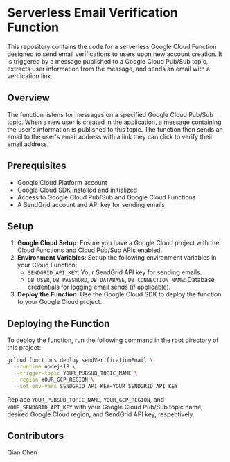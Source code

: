 # Serverless Email Verification Function

This repository contains the code for a serverless Google Cloud Function designed to send email verifications to users upon new account creation. It is triggered by a message published to a Google Cloud Pub/Sub topic, extracts user information from the message, and sends an email with a verification link.

## Overview

The function listens for messages on a specified Google Cloud Pub/Sub topic. When a new user is created in the application, a message containing the user's information is published to this topic. The function then sends an email to the user's email address with a link they can click to verify their email address.

## Prerequisites

- Google Cloud Platform account
- Google Cloud SDK installed and initialized
- Access to Google Cloud Pub/Sub and Google Cloud Functions
- A SendGrid account and API key for sending emails

## Setup

1. **Google Cloud Setup**: Ensure you have a Google Cloud project with the Cloud Functions and Cloud Pub/Sub APIs enabled.
2. **Environment Variables**: Set up the following environment variables in your Cloud Function:
   - `SENDGRID_API_KEY`: Your SendGrid API key for sending emails.
   - `DB_USER`, `DB_PASSWORD`, `DB_DATABASE`, `DB_CONNECTION_NAME`: Database credentials for logging email sends (if applicable).
3. **Deploy the Function**: Use the Google Cloud SDK to deploy the function to your Google Cloud project.

## Deploying the Function

To deploy the function, run the following command in the root directory of this project:

```bash
gcloud functions deploy sendVerificationEmail \
  --runtime nodejs18 \
  --trigger-topic YOUR_PUBSUB_TOPIC_NAME \
  --region YOUR_GCP_REGION \
  --set-env-vars SENDGRID_API_KEY=YOUR_SENDGRID_API_KEY
```

Replace `YOUR_PUBSUB_TOPIC_NAME`, `YOUR_GCP_REGION`, and `YOUR_SENDGRID_API_KEY` with your Google Cloud Pub/Sub topic name, desired Google Cloud region, and SendGrid API key, respectively.

## Contributors

Qian Chen

